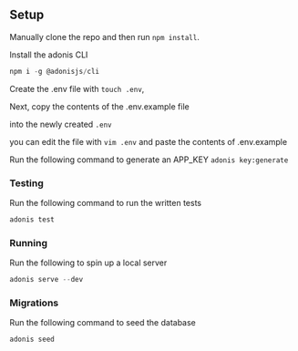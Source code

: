 ## Setup
Manually clone the repo and then run `npm install`.

Install the adonis CLI
```js
npm i -g @adonisjs/cli
```

Create the .env file with `touch .env`,

Next, copy the contents of the .env.example file

into the newly created `.env`

you can edit the file with `vim .env` and paste the contents of .env.example

Run the following command to generate an APP_KEY
```adonis key:generate```


### Testing

Run the following command to run the written tests
```js
adonis test
```
### Running

Run the following to spin up a local server
```js
adonis serve --dev
```

### Migrations

Run the following command to seed the database
```js
adonis seed
```